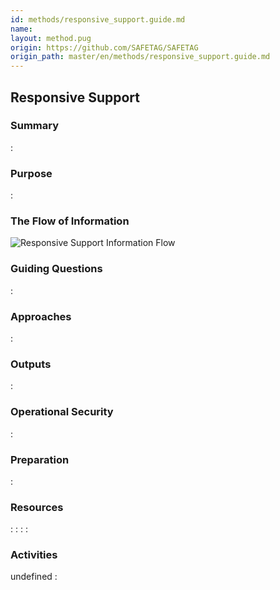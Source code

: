 ```yaml
---
id: methods/responsive_support.guide.md
name: 
layout: method.pug
origin: https://github.com/SAFETAG/SAFETAG
origin_path: master/en/methods/responsive_support.guide.md
---
```

## Responsive Support

### Summary
:[](../methods/responsive_support/summary.md)
### Purpose
:[](../methods/responsive_support/purpose.md)
### The Flow of Information
![Responsive Support Information Flow](images/info_flows/responsive_support.svg)

### Guiding Questions
:[](../methods/responsive_support/guiding_questions.md)
### Approaches
:[](../methods/responsive_support/approaches.md)
### Outputs
:[](../methods/responsive_support/output.md)
### Operational Security
:[](../methods/responsive_support/operational_security.md)
### Preparation
:[](../methods/responsive_support/preparation.md)



### Resources
<div class="greybox">

:[](../references/facilitation_prep.md)
:[](../references/digital_security_training.md)
:[](../references/digital_security_guides.md)
:[](../references/training_resources.md)
</div>

### Activities

undefined
:[](../references/footnotes.md)
